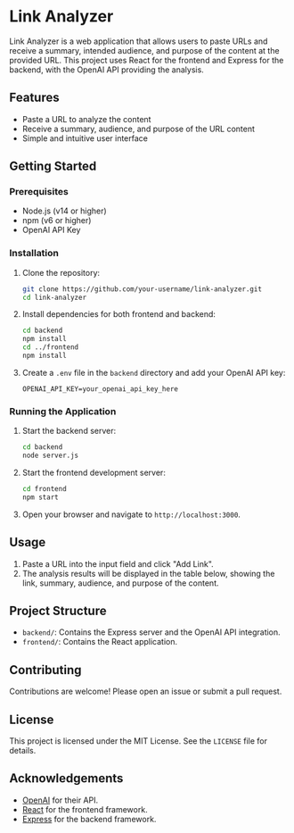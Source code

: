 # Link Analyzer

Link Analyzer is a web application that allows users to paste URLs and receive a summary, intended audience, and purpose of the content at the provided URL. This project uses React for the frontend and Express for the backend, with the OpenAI API providing the analysis.

## Features

- Paste a URL to analyze the content
- Receive a summary, audience, and purpose of the URL content
- Simple and intuitive user interface

## Getting Started

### Prerequisites

- Node.js (v14 or higher)
- npm (v6 or higher)
- OpenAI API Key

### Installation

1. Clone the repository:

    ```sh
    git clone https://github.com/your-username/link-analyzer.git
    cd link-analyzer
    ```

2. Install dependencies for both frontend and backend:

    ```sh
    cd backend
    npm install
    cd ../frontend
    npm install
    ```

3. Create a `.env` file in the `backend` directory and add your OpenAI API key:

    ```env
    OPENAI_API_KEY=your_openai_api_key_here
    ```

### Running the Application

1. Start the backend server:

    ```sh
    cd backend
    node server.js
    ```

2. Start the frontend development server:

    ```sh
    cd frontend
    npm start
    ```

3. Open your browser and navigate to `http://localhost:3000`.

## Usage

1. Paste a URL into the input field and click "Add Link".
2. The analysis results will be displayed in the table below, showing the link, summary, audience, and purpose of the content.

## Project Structure

- `backend/`: Contains the Express server and the OpenAI API integration.
- `frontend/`: Contains the React application.

## Contributing

Contributions are welcome! Please open an issue or submit a pull request.

## License

This project is licensed under the MIT License. See the `LICENSE` file for details.

## Acknowledgements

- [OpenAI](https://openai.com/) for their API.
- [React](https://reactjs.org/) for the frontend framework.
- [Express](https://expressjs.com/) for the backend framework.
